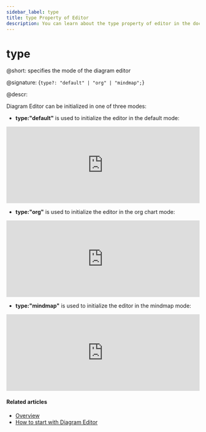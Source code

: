 ```yaml
---
sidebar_label: type
title: type Property of Editor
description: You can learn about the type property of editor in the documentation of the DHTMLX JavaScript Diagram library. Browse developer guides and API reference, try out code examples and live demos, and download a free 30-day evaluation version of DHTMLX Diagram.
---
```


# type

@short: specifies the mode of the diagram editor

@signature: {`type?: "default" | "org" | "mindmap";`}

@descr:

Diagram Editor can be initialized in one of three modes:

- **type:"default"** is used to initialize the editor in the default mode:

<iframe src="https://snippet.dhtmlx.com/xshe9ut7?mode=js" frameborder="0" class="snippet_iframe" width="100%" height="200"></iframe>

- **type:"org"** is used to initialize the editor in the org chart mode:

<iframe src="https://snippet.dhtmlx.com/og4qm3ja?mode=js" frameborder="0" class="snippet_iframe" width="100%" height="200"></iframe>

- **type:"mindmap"** is used to initialize the editor in the mindmap mode:

<iframe src="https://snippet.dhtmlx.com/lo1vm0e8?mode=js" frameborder="0" class="snippet_iframe" width="100%" height="200"></iframe>


#### Related articles

- [Overview](../../../)
- [How to start with Diagram Editor](../../../guides/diagram_editor/initialization/)